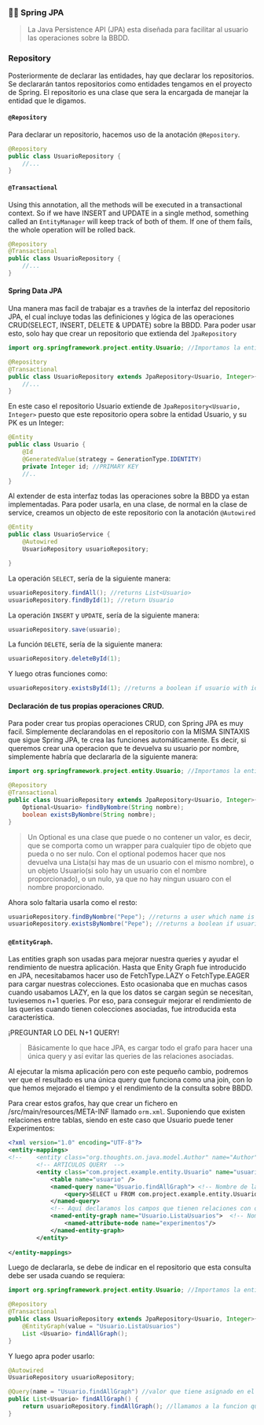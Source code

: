 ### 👨‍🏫 Spring JPA
> La Java Persistence API (JPA) esta diseñada para facilitar al usuario las operaciones sobre la BBDD.

### Repository

Posteriormente de declarar las entidades, hay que declarar los repositorios. Se declararán tantos repositorios como entidades tengamos en el proyecto de Spring. El repositorio es una clase que sera la encargada de manejar la entidad que le digamos.

#### `@Repository`

Para declarar un repositorio, hacemos uso de la anotación `@Repository`.

```java
@Repository
public class UsuarioRepository {
    //...
}
```

#### `@Transactional`

Using this annotation, all the methods will be executed in a transactional context. So if we have INSERT and UPDATE in a single method, something called an `EntityManager` will keep track of both of them. If one of them fails, the whole operation will be rolled back.

```java
@Repository
@Transactional
public class UsuarioRepository {
    //...
}
```

#### Spring Data JPA

Una manera mas facil de trabajar es a travñes de la interfaz del repositorio JPA, el cual incluye todas las definiciones y lógica de las operaciones CRUD(SELECT, INSERT, DELETE & UPDATE) sobre la BBDD. Para poder usar esto, solo hay que crear un repositorio que extienda del `JpaRepository`

```java
import org.springframework.project.entity.Usuario; //Importamos la entidad declarada en el proyecto Spring.

@Repository
@Transactional
public class UsuarioRepository extends JpaRepository<Usuario, Integer>{ //extendemos de la interfaz, declarando la entidad que sera manejada en el repositorio, y su respectiva Primary KEY.
    //...
}
```

En este caso el repositorio Usuario extiende de `JpaRepository<Usuario, Integer>` puesto que este repositorio opera sobre la entidad Usuario, y su PK es un Integer:

```java
@Entity
public class Usuario {
    @Id
    @GeneratedValue(strategy = GenerationType.IDENTITY)
    private Integer id; //PRIMARY KEY
    //..
}
```

Al extender de esta interfaz todas las operaciones sobre la BBDD ya estan implementadas. Para poder usarla, en una clase, de normal en la clase de service, creamos un objecto de este repositorio con la anotación `@Autowired`

```java
@Entity
public class UsuarioService {
    @Autowired
    UsuarioRepository usuarioRepository;

}
```

La operación `SELECT`, sería de la siguiente manera: 

```java
usuarioRepository.findAll(); //returns List<Usuario>
usuarioRepository.findById(1); //return Usuario
```

La operación `INSERT` y `UPDATE`, sería de la siguiente manera: 

```java
usuarioRepository.save(usuario);
```

La función `DELETE`, sería de la siguiente manera: 

```java
usuarioRepository.deleteById(1);
```

Y luego otras funciones como:
```java
usuarioRepository.existsById(1); //returns a boolean if usuario with id=1 exists
```

#### Declaración de tus propias operaciones CRUD.

Para poder crear tus propias operaciones CRUD, con Spring JPA es muy facil. Simplemente declarandolas en el repositorio con la MISMA SINTAXIS que sigue Spring JPA, te crea las funciones automáticamente. Es decir, si queremos crear una operacion que te devuelva su usuario por nombre, simplemente habría que declararla de la siguiente manera:


```java
import org.springframework.project.entity.Usuario; //Importamos la entidad declarada en el proyecto Spring.

@Repository
@Transactional
public class UsuarioRepository extends JpaRepository<Usuario, Integer>{ //extendemos de la interfaz, declarando la entidad que sera manejada en el repositorio, y su respectiva Primary KEY.
    Optional<Usuario> findByNombre(String nombre);
    boolean existsByNombre(String nombre);
}
```

> Un Optional es una clase que puede o no contener un valor, es decir, que se comporta como un wrapper para cualquier tipo de objeto que pueda o no ser nulo. Con el optional podemos hacer que nos devuelva una Lista(si hay mas de un usuario con el mismo nombre), o un objeto Usuario(si solo hay un usuario con el nombre proporcionado), o un nulo, ya que no hay ningun usuaro con el nombre proporcionado.

Ahora solo faltaria usarla como el resto:
```java
usuarioRepository.findByNombre("Pepe"); //returns a user which name is Pepe
usuarioRepository.existsByNombre("Pepe"); //returns a boolean if usuario with nombre="Pepe" exists
```

#### `@EntityGraph`.

Las entities graph son usadas para mejorar nuestra queries y ayudar el rendimiento de nuestra aplicación. Hasta que Enity Graph fue introducido en JPA, necesitabamos hacer uso de FetchType.LAZY o FetchType.EAGER para cargar nuestras colecciones. Esto ocasionaba que en muchas casos cuando usabamos LAZY, en la que los datos se cargan según se necesitan, tuviesemos n+1 queries. Por eso, para conseguir mejorar el rendimiento de las queries cuando tienen colecciones asociadas, fue introducida esta característica.

¡PREGUNTAR LO DEL N+1 QUERY!

> Básicamente lo que hace JPA, es cargar todo el grafo para hacer una única query y así evitar las queries de las relaciones asociadas.

Al ejecutar la misma aplicación pero con este pequeño cambio, podremos ver que el resultado es una única query que funciona como una join, con lo que hemos mejorado el tiempo y el rendimiento de la consulta sobre BBDD.

Para crear estos grafos, hay que crear un fichero en /src/main/resources/META-INF llamado `orm.xml`. Suponiendo que existen relaciones entre tablas, siendo en este caso que Usuario puede tener Experimentos:

```xml
<?xml version="1.0" encoding="UTF-8"?>
<entity-mappings>
<!-- 	<entity class="org.thoughts.on.java.model.Author" name="Author"> -->	
		<!-- ARTICULOS QUERY  -->
		<entity class="com.project.example.entity.Usuario" name="usuario">
			<table name="usuario" />
			<named-query name="Usuario.findAllGraph"> <!-- Nombre de la query para el Repositorio -->
		        <query>SELECT u FROM com.project.example.entity.Usuario u </query>
		    </named-query>
            <!-- Aquí declaramos los campos que tienen relaciones con otras tablas, en este caso experimentos. -->
		    <named-entity-graph name="Usuario.ListaUsuarios">  <!-- Nombre de la query para declarar los atributos partícipes del nodo del entity graph -->
		    	<named-attribute-node name="experimentos"/>
		    </named-entity-graph>
		</entity>
		
</entity-mappings>
```

Luego de declararla, se debe de indicar en el repositorio que esta consulta debe ser usada cuando se requiera:

```java
import org.springframework.project.entity.Usuario; //Importamos la entidad declarada en el proyecto Spring.

@Repository
@Transactional
public class UsuarioRepository extends JpaRepository<Usuario, Integer>{ //extendemos de la interfaz, declarando la entidad que sera manejada en el repositorio, y su respectiva Primary KEY.
    @EntityGraph(value = "Usuario.ListaUsuarios")
    List <Usuario> findAllGraph();
}
```

Y luego apra poder usarlo:

```java
@Autowired
UsuarioRepository usuarioRepository;

@Query(name = "Usuario.findAllGraph") //valor que tiene asignado en el repositorio
public List<Usuario> findAllGraph() {
    return usuarioRepository.findAllGraph(); //llamamos a la funcion que hemos creado en el repositorio
}
```












